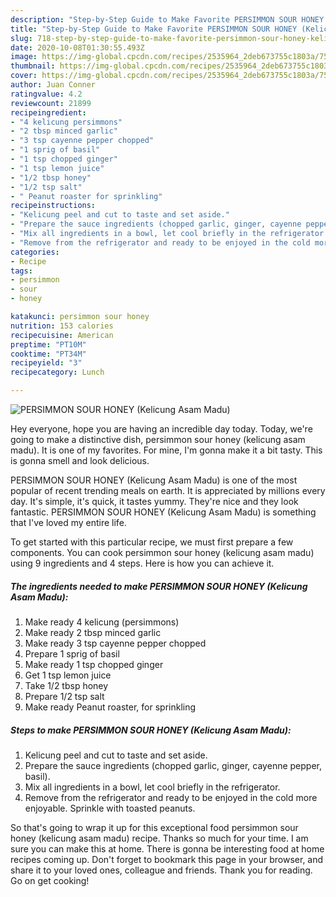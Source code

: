 ```yaml
---
description: "Step-by-Step Guide to Make Favorite PERSIMMON SOUR HONEY (Kelicung Asam Madu)"
title: "Step-by-Step Guide to Make Favorite PERSIMMON SOUR HONEY (Kelicung Asam Madu)"
slug: 718-step-by-step-guide-to-make-favorite-persimmon-sour-honey-kelicung-asam-madu
date: 2020-10-08T01:30:55.493Z
image: https://img-global.cpcdn.com/recipes/2535964_2deb673755c1803a/751x532cq70/persimmon-sour-honey-kelicung-asam-madu-recipe-main-photo.jpg
thumbnail: https://img-global.cpcdn.com/recipes/2535964_2deb673755c1803a/751x532cq70/persimmon-sour-honey-kelicung-asam-madu-recipe-main-photo.jpg
cover: https://img-global.cpcdn.com/recipes/2535964_2deb673755c1803a/751x532cq70/persimmon-sour-honey-kelicung-asam-madu-recipe-main-photo.jpg
author: Juan Conner
ratingvalue: 4.2
reviewcount: 21899
recipeingredient:
- "4 kelicung persimmons"
- "2 tbsp minced garlic"
- "3 tsp cayenne pepper chopped"
- "1 sprig of basil"
- "1 tsp chopped ginger"
- "1 tsp lemon juice"
- "1/2 tbsp honey"
- "1/2 tsp salt"
- " Peanut roaster for sprinkling"
recipeinstructions:
- "Kelicung peel and cut to taste and set aside."
- "Prepare the sauce ingredients (chopped garlic, ginger, cayenne pepper, basil)."
- "Mix all ingredients in a bowl, let cool briefly in the refrigerator."
- "Remove from the refrigerator and ready to be enjoyed in the cold more enjoyable. Sprinkle with toasted peanuts."
categories:
- Recipe
tags:
- persimmon
- sour
- honey

katakunci: persimmon sour honey 
nutrition: 153 calories
recipecuisine: American
preptime: "PT10M"
cooktime: "PT34M"
recipeyield: "3"
recipecategory: Lunch

---
```



![PERSIMMON SOUR HONEY (Kelicung Asam Madu)](https://img-global.cpcdn.com/recipes/2535964_2deb673755c1803a/751x532cq70/persimmon-sour-honey-kelicung-asam-madu-recipe-main-photo.jpg)

Hey everyone, hope you are having an incredible day today. Today, we're going to make a distinctive dish, persimmon sour honey (kelicung asam madu). It is one of my favorites. For mine, I'm gonna make it a bit tasty. This is gonna smell and look delicious.



PERSIMMON SOUR HONEY (Kelicung Asam Madu) is one of the most popular of recent trending meals on earth. It is appreciated by millions every day. It's simple, it's quick, it tastes yummy. They're nice and they look fantastic. PERSIMMON SOUR HONEY (Kelicung Asam Madu) is something that I've loved my entire life.


To get started with this particular recipe, we must first prepare a few components. You can cook persimmon sour honey (kelicung asam madu) using 9 ingredients and 4 steps. Here is how you can achieve it.

<!--inarticleads1-->

##### The ingredients needed to make PERSIMMON SOUR HONEY (Kelicung Asam Madu):

1. Make ready 4 kelicung (persimmons)
1. Make ready 2 tbsp minced garlic
1. Make ready 3 tsp cayenne pepper chopped
1. Prepare 1 sprig of basil
1. Make ready 1 tsp chopped ginger
1. Get 1 tsp lemon juice
1. Take 1/2 tbsp honey
1. Prepare 1/2 tsp salt
1. Make ready  Peanut roaster, for sprinkling




<!--inarticleads2-->

##### Steps to make PERSIMMON SOUR HONEY (Kelicung Asam Madu):

1. Kelicung peel and cut to taste and set aside.
1. Prepare the sauce ingredients (chopped garlic, ginger, cayenne pepper, basil).
1. Mix all ingredients in a bowl, let cool briefly in the refrigerator.
1. Remove from the refrigerator and ready to be enjoyed in the cold more enjoyable. Sprinkle with toasted peanuts.




So that's going to wrap it up for this exceptional food persimmon sour honey (kelicung asam madu) recipe. Thanks so much for your time. I am sure you can make this at home. There is gonna be interesting food at home recipes coming up. Don't forget to bookmark this page in your browser, and share it to your loved ones, colleague and friends. Thank you for reading. Go on get cooking!
